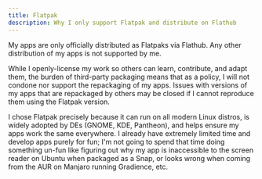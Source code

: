 ```yaml
---
title: Flatpak
description: Why I only support Flatpak and distribute on Flathub
---
```


My apps are only officially distributed as Flatpaks via Flathub. Any other distribution of my apps is not supported by me.

While I openly-license my work so others can learn, contribute, and adapt them, the burden of third-party packaging means that as a policy, I will not condone nor support the repackaging of my apps. Issues with versions of my apps that are repackaged by others may be closed if I cannot reproduce them using the Flatpak version.

I chose Flatpak precisely because it can run on all modern Linux distros, is widely adopted by DEs (GNOME, KDE, Pantheon), and helps ensure my apps work the same everywhere. I already have extremely limited time and develop apps purely for fun; I'm not going to spend that time doing something un-fun like figuring out why my app is inaccessible to the screen reader on Ubuntu when packaged as a Snap, or looks wrong when coming from the AUR on Manjaro running Gradience, etc.
